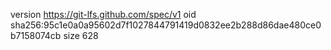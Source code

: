 version https://git-lfs.github.com/spec/v1
oid sha256:95c1e0a0a95602d7f1027844791419d0832ee2b288d86dae480ce0b7158074cb
size 628
